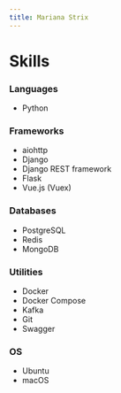 ```yaml
---
title: Mariana Strix
---
```


# Skills

### Languages
- Python

### Frameworks
- aiohttp
- Django
- Django REST framework
- Flask
- Vue.js (Vuex)

### Databases
- PostgreSQL
- Redis
- MongoDB

### Utilities
- Docker
- Docker Compose
- Kafka
- Git
- Swagger

### OS
- Ubuntu
- macOS
